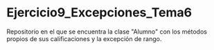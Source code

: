 # Ejercicio9_Excepciones_Tema6
Repositorio en el que se encuentra la clase "Alumno" con los métodos propios de sus calificaciones y la excepción de rango.
